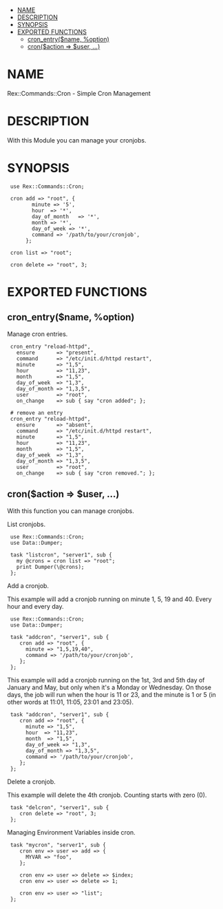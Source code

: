 -   [NAME](#NAME)
-   [DESCRIPTION](#DESCRIPTION)
-   [SYNOPSIS](#SYNOPSIS)
-   [EXPORTED FUNCTIONS](#EXPORTED-FUNCTIONS)
    -   [cron\_entry($name, %option)](#cron_entry-name-option-)
    -   [cron($action =&gt; $user, ...)](#cron-action-user-...-)

# NAME

Rex::Commands::Cron - Simple Cron Management

# DESCRIPTION

With this Module you can manage your cronjobs.

# SYNOPSIS

     use Rex::Commands::Cron;
     
     cron add => "root", {
            minute => '5',
            hour  => '*',
            day_of_month   => '*',
            month => '*',
            day_of_week => '*',
            command => '/path/to/your/cronjob',
          };
     
     cron list => "root";
     
     cron delete => "root", 3;

# EXPORTED FUNCTIONS

## cron\_entry($name, %option)

Manage cron entries.

     cron_entry "reload-httpd",
       ensure       => "present",
       command      => "/etc/init.d/httpd restart",
       minute       => "1,5",
       hour         => "11,23",
       month        => "1,5",
       day_of_week  => "1,3",
       day_of_month => "1,3,5",
       user         => "root",
       on_change    => sub { say "cron added"; };
     
     # remove an entry
     cron_entry "reload-httpd",
       ensure       => "absent",
       command      => "/etc/init.d/httpd restart",
       minute       => "1,5",
       hour         => "11,23",
       month        => "1,5",
       day_of_week  => "1,3",
       day_of_month => "1,3,5",
       user         => "root",
       on_change    => sub { say "cron removed."; };

## cron($action =&gt; $user, ...)

With this function you can manage cronjobs.

List cronjobs.

     use Rex::Commands::Cron;
     use Data::Dumper;
     
     task "listcron", "server1", sub {
       my @crons = cron list => "root";
       print Dumper(\@crons);
     };

Add a cronjob.

This example will add a cronjob running on minute 1, 5, 19 and 40. Every hour and every day.

     use Rex::Commands::Cron;
     use Data::Dumper;
     
     task "addcron", "server1", sub {
        cron add => "root", {
          minute => "1,5,19,40",
          command => '/path/to/your/cronjob',
        };
     };

This example will add a cronjob running on the 1st, 3rd and 5th day of January and May, but only when it's a Monday or Wednesday. On those days, the job will run when the hour is 11 or 23, and the minute is 1 or 5 (in other words at 11:01, 11:05, 23:01 and 23:05).

     task "addcron", "server1", sub {
        cron add => "root", {
          minute => "1,5",
          hour  => "11,23",
          month  => "1,5",
          day_of_week => "1,3",
          day_of_month => "1,3,5",
          command => '/path/to/your/cronjob',
        };
     };

Delete a cronjob.

This example will delete the 4th cronjob. Counting starts with zero (0).

     task "delcron", "server1", sub {
        cron delete => "root", 3;
     };

Managing Environment Variables inside cron.

     task "mycron", "server1", sub {
        cron env => user => add => {
          MYVAR => "foo",
        };
     
        cron env => user => delete => $index;
        cron env => user => delete => 1;
     
        cron env => user => "list";
     };

